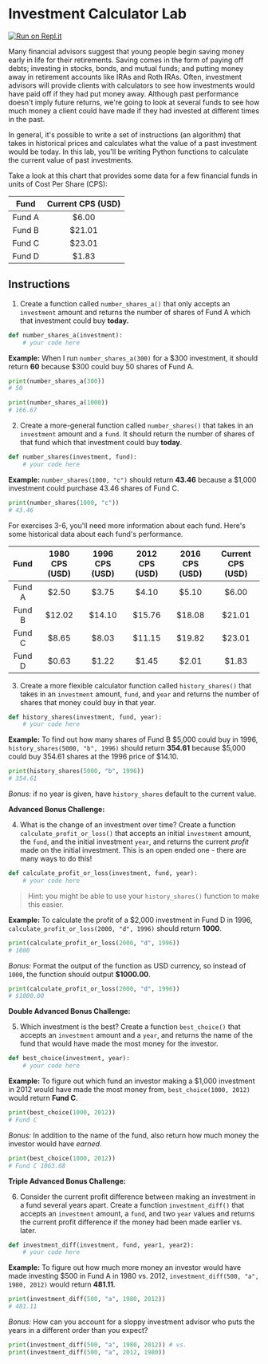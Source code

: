 # Investment Calculator Lab

[![Run on Repl.it](https://repl.it/badge/github/upperlinecode/investment-functions)](https://repl.it/github/upperlinecode/investment-functions)

Many financial advisors suggest that young people begin saving money early in life for their retirements. Saving comes in the form of paying off debts; investing in stocks, bonds, and mutual funds; and putting money away in retirement accounts like IRAs and Roth IRAs. Often, investment advisors will provide clients with calculators to see how investments would have paid off if they had put money away. Although past performance doesn't imply future returns, we're going to look at several funds to see how much money a client could have made if they had invested at different times in the past. 

In general, it's possible to write a set of instructions (an algorithm) that takes in historical prices and calculates what the value of a past investment would be today. In this lab, you'll be writing Python functions to calculate the current value of past investments.

Take a look at this chart that provides some data for a few financial funds in units of Cost Per Share (CPS):

| Fund | Current CPS (USD) |
| :---: | :---: |
| Fund A | $6.00 |
| Fund B | $21.01 |
| Fund C | $23.01 |
| Fund D | $1.83 |

## Instructions

1) Create a function called `number_shares_a()` that only accepts an `investment` amount and returns the number of shares of Fund A which that investment could buy **today.**

```python
def number_shares_a(investment):
	# your code here
```

**Example:** When I run `number_shares_a(300)` for a $300 investment, it should return **60** because $300 could buy 50 shares of Fund A.

```python
print(number_shares_a(300))
# 50

print(number_shares_a(1000))
# 166.67
```

2) Create a more-general function called `number_shares()` that takes in an `investment` amount and a `fund`. It should return the number of shares of that fund which that investment could buy **today**.

```python
def number_shares(investment, fund):
	# your code here
```

**Example:** `number_shares(1000, "c")` should return **43.46** because a $1,000 investment could purchase 43.46 shares of Fund C.

```python
print(number_shares(1000, "c"))
# 43.46
```

For exercises 3-6, you'll need more information about each fund. Here's some historical data about each fund's performance.

| Fund | 1980 CPS (USD) | 1996 CPS (USD) | 2012 CPS (USD) | 2016 CPS (USD) | Current CPS (USD) |
| :---: | :---: | :---: | :---: | :---: | :---: |
| Fund A | $2.50 | $3.75 | $4.10 | $5.10 | $6.00 |
| Fund B | $12.02 | $14.10 | $15.76 | $18.08 | $21.01 |
| Fund C | $8.65 | $8.03 | $11.15 | $19.82 | $23.01 |
| Fund D | $0.63 | $1.22 | $1.45 | $2.01 | $1.83 |

3) Create a more flexible calculator function called `history_shares()` that takes in an `investment` amount, `fund`, and `year` and returns the number of shares that money could buy in that year.

```python
def history_shares(investment, fund, year):
	# your code here
```

**Example:** To find out how many shares of Fund B $5,000 could buy in 1996, `history_shares(5000, "b", 1996)` should return **354.61** because $5,000 could buy 354.61 shares at the 1996 price of $14.10.

```python
print(history_shares(5000, "b", 1996))
# 354.61
```

*Bonus:* if no year is given, have `history_shares` default to the current value.

**Advanced Bonus Challenge:**

4) What is the change of an investment over time? Create a function `calculate_profit_or_loss()` that accepts an initial `investment` amount, the `fund`, and the initial investment `year`, and returns the current *profit* made on the initial investment. This is an open ended one - there are many ways to do this!

```python
def calculate_profit_or_loss(investment, fund, year):
	# your code here
```

> Hint: you might be able to use your `history_shares()` function to make this easier.

**Example:** To calculate the profit of a $2,000 investment in Fund D in 1996, `calculate_profit_or_loss(2000, "d", 1996)` should return **1000**.

```python
print(calculate_profit_or_loss(2000, "d", 1996))
# 1000
```

*Bonus:* Format the output of the function as USD currency, so instead of `1000`, the function should output **$1000.00**.

```python
print(calculate_profit_or_loss(2000, "d", 1996))
# $1000.00
```

**Double Advanced Bonus Challenge:**

5) Which investment is the best? Create a function `best_choice()` that accepts an `investment` amount and a `year`, and returns the name of the fund that would have made the most money for the investor. 

```python
def best_choice(investment, year):
	# your code here
```

**Example:** To figure out which fund an investor making a $1,000 investment in 2012 would have made the most money from, `best_choice(1000, 2012)` would return **Fund C**.

```python
print(best_choice(1000, 2012))
# Fund C
```

*Bonus:* In addition to the name of the fund, also return how much money the investor would have *earned*.

```python
print(best_choice(1000, 2012))
# Fund C 1063.68
```

**Triple Advanced Bonus Challenge:**

6) Consider the current profit difference between making an investment in a fund several years apart. Create a function `investment_diff()` that accepts an `investment` amount, a `fund`, and two `year` values and returns the current profit difference if the money had been made earlier vs. later.

```python
def investment_diff(investment, fund, year1, year2):
	# your code here
```

**Example:** To figure out how much more money an investor would have made investing $500 in Fund A in 1980 vs. 2012, `investment_diff(500, "a", 1980, 2012)` would return **481.11**.

```python
print(investment_diff(500, "a", 1980, 2012))
# 481.11
```

*Bonus:* How can you account for a sloppy investment advisor who puts the years in a different order than you expect?

```python
print(investment_diff(500, "a", 1980, 2012)) # vs.
print(investment_diff(500, "a", 2012, 1980))
```
